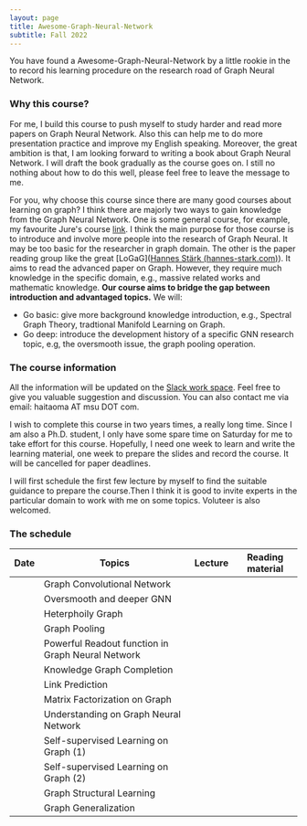 ```yaml
---
layout: page
title: Awesome-Graph-Neural-Network
subtitle: Fall 2022
---
```


You have found a Awesome-Graph-Neural-Network by a little rookie in the to record his learning procedure on the research road of Graph Neural Network. 

### Why this course?

For me, I build this course to push myself to study harder and read more papers on Graph Neural Network. Also this can help me to do more presentation practice and improve my English speaking. Moreover, the great ambition is that, I am looking forward to writing a book about Graph Neural Network. I will draft the book gradually as the course goes on. I still no nothing about how to do this well, please feel free to leave the message to me.

For you, why choose this course since there are many good courses about learning on graph? I think there are majorly two ways to gain knowledge from the Graph Neural Network. One is some general course, for example, my favourite Jure's course [link](http://web.stanford.edu/class/cs224w/). I think the main purpose for those course is to introduce and involve more people into the research of Graph Neural. It may be too basic for the researcher in graph domain. The other is the paper reading group like the great [LoGaG]([Hannes Stärk (hannes-stark.com)](https://hannes-stark.com/logag-reading-group)). It aims to read the advanced paper on Graph. However, they require much knowledge in the specific domain, e.g., massive related works and mathematic knowledge. **Our course aims to bridge the gap between introduction and advantaged topics.** We will:

- Go basic: give more background knowledge introduction, e.g., Spectral Graph Theory, tradtional Manifold Learning on Graph.   
- Go deep: introduce the development history of a specific GNN research topic, e.g, the oversmooth issue, the graph pooling operation.



### The course information

All the information will be updated on the [Slack work space](https://join.slack.com/t/slack-ylw1238/shared_invite/zt-1fhvrunlz-_ocT4myFMnDcbGhkTVtahQ). Feel free to give you valuable suggestion and discussion. You can also contact me via email: haitaoma AT msu DOT com.

I wish to complete this course in two years times, a really long time. Since I am also a Ph.D. student, I only have some spare time on Saturday for me to take effort for this course. Hopefully, I need one week to learn and write the learning material, one week to prepare the slides and record the course. It will be cancelled for paper deadlines.

I will first schedule the first few lecture by myself to find the suitable guidance to prepare the course.Then I think it is good to invite experts in the particular domain to work with me on some topics. Voluteer is also welcomed.



### The schedule

| Date | Topics                                            | Lecture | Reading material |
| ---- | ------------------------------------------------- | ------- | ---------------- |
|      | Graph Convolutional Network                       |         |                  |
|      | Oversmooth and deeper GNN                         |         |                  |
|      | Heterphoily Graph                                 |         |                  |
|      | Graph Pooling                                     |         |                  |
|      | Powerful Readout function in Graph Neural Network |         |                  |
|      | Knowledge Graph Completion                        |         |                  |
|      | Link Prediction                                   |         |                  |
|      | Matrix Factorization on Graph                     |         |                  |
|      | Understanding on Graph Neural Network             |         |                  |
|      | Self-supervised Learning on Graph (1)             |         |                  |
|      | Self-supervised Learning on Graph (2)             |         |                  |
|      | Graph Structural Learning                         |         |                  |
|      | Graph Generalization                              |         |                  |

 



